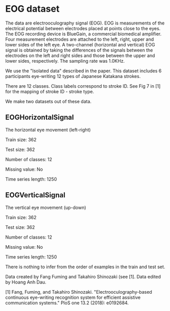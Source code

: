 # EOG dataset

The data are electrooculography signal (EOG). EOG is measurements of the electrical potential between electrodes placed at points close to the eyes. The EOG recording device is BlueGain, a commercial biomedical amplifier. Four measurement electrodes are attached to the left, right, upper and lower sides of the left eye. A two-channel (horizontal and vertical) EOG signal is obtained by taking the differences of the signals between the electrodes on the left and right sides and those between the upper and lower sides, respectively. The sampling rate was 1.0KHz.

We use the "Isolated data" described in the paper. This dataset includes 6 participants eye-writing 12 types of Japanese Katakana strokes. 

There are 12 classes. Class labels correspond to stroke ID. See Fig 7 in [1] for the mapping of stroke ID - stroke type.

We make two datasets out of these data.

## EOGHorizontalSignal

The horizontal eye movement (left-right)

Train size: 362

Test size: 362

Number of classes: 12

Missing value: No

Time series length: 1250

## EOGVerticalSignal

The vertical eye movement (up-down)

Train size: 362

Test size: 362

Number of classes: 12

Missing value: No

Time series length: 1250

There is nothing to infer from the order of examples in the train and test set.

Data created by Fang Fuming and Takahiro Shinozaki (see [1]. Data edited by Hoang Anh Dau. 

[1] Fang, Fuming, and Takahiro Shinozaki. "Electrooculography-based continuous eye-writing recognition system for efficient assistive communication systems." PloS one 13.2 (2018): e0192684.